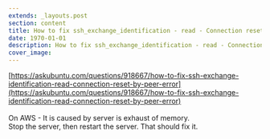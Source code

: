 ```yaml
---
extends: _layouts.post
section: content
title: How to fix ssh_exchange_identification - read - Connection reset by peer error? 
date: 1970-01-01
description: How to fix ssh_exchange_identification - read - Connection reset by peer error?
cover_image: 
---
```


[https://askubuntu.com/questions/918667/how-to-fix-ssh-exchange-identification-read-connection-reset-by-peer-error](https://askubuntu.com/questions/918667/how-to-fix-ssh-exchange-identification-read-connection-reset-by-peer-error)
<br><br>
On AWS - It is caused by server is exhaust of memory.<br>
Stop the server, then restart the server. That should fix it.  